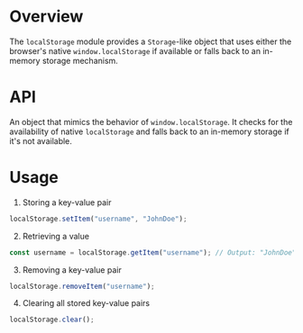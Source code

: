 # Overview

The `localStorage` module provides a `Storage`-like object that uses either the browser's native `window.localStorage` if available or falls back to an in-memory storage mechanism.

# API

An object that mimics the behavior of `window.localStorage`. It checks for the availability of native `localStorage` and falls back to an in-memory storage if it's not available.

# Usage

1. Storing a key-value pair

```typescript
localStorage.setItem("username", "JohnDoe");
```

2. Retrieving a value

```typescript
const username = localStorage.getItem("username"); // Output: "JohnDoe"
```

3. Removing a key-value pair

```typescript
localStorage.removeItem("username");
```

4. Clearing all stored key-value pairs

```typescript
localStorage.clear();
```
